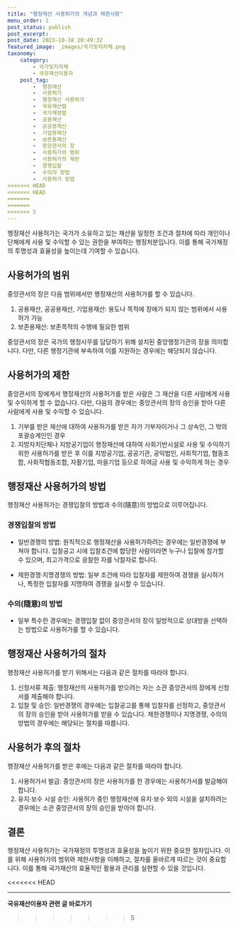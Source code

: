 ```yaml
---
title: "행정재산 사용허가의 개념과 제한사항"
menu_order: 1
post_status: publish
post_excerpt: 
post_date: 2023-10-18 20:49:32
featured_image: _images/국가및지자체.png
taxonomy:
    category:
        - 국가및지자체
        - 국유재산이용자
    post_tag:
        -  행정재산
        -  사용허가
        -  행정재산 사용허가
        -  국유재산법
        -  국가재정법
        -  공용재산
        -  공공용재산
        -  기업용재산
        -  보존용재산
        -  중앙관서의 장
        -  사용허가의 범위
        -  사용허가의 제한
        -  경쟁입찰
        -  수의의 방법
        -  사용허가 방법
<<<<<<< HEAD
<<<<<<< HEAD
=======
=======
>>>>>>> 5
---
```



행정재산 사용허가는 국가가 소유하고 있는 재산을 일정한 조건과 절차에 따라 개인이나 단체에게 사용 및 수익할 수 있는 권한을 부여하는 행정처분입니다. 이를 통해 국가재정의 투명성과 효율성을 높이는데 기여할 수 있습니다.

## 사용허가의 범위

중앙관서의 장은 다음 범위에서만 행정재산의 사용허가를 할 수 있습니다.

1. 공용재산, 공공용재산, 기업용재산: 용도나 목적에 장애가 되지 않는 범위에서 사용허가 가능
2. 보존용재산: 보존목적의 수행에 필요한 범위

중앙관서의 장은 국가의 행정사무를 담당하기 위해 설치된 중앙행정기관의 장을 의미합니다. 다만, 다른 행정기관에 부속하여 이를 지원하는 경우에는 해당되지 않습니다.

## 사용허가의 제한

중앙관서의 장에게서 행정재산의 사용허가를 받은 사람은 그 재산을 다른 사람에게 사용 및 수익하게 할 수 없습니다. 다만, 다음의 경우에는 중앙관서의 장의 승인을 받아 다른 사람에게 사용 및 수익할 수 있습니다.

1. 기부를 받은 재산에 대하여 사용허가를 받은 자가 기부자이거나 그 상속인, 그 밖의 포괄승계인인 경우
2. 지방자치단체나 지방공기업이 행정재산에 대하여 사회기반시설로 사용 및 수익하기 위한 사용허가를 받은 후 이를 지방공기업, 공공기관, 공익법인, 사회적기업, 협동조합, 사회적협동조합, 자활기업, 마을기업 등으로 하여금 사용 및 수익하게 하는 경우

## 행정재산 사용허가의 방법

행정재산 사용허가는 경쟁입찰의 방법과 수의(隨意)의 방법으로 이루어집니다.

### 경쟁입찰의 방법

- 일반경쟁의 방법: 원칙적으로 행정재산을 사용허가하려는 경우에는 일반경쟁에 부쳐야 합니다. 입찰공고 시에 입찰조건에 합당한 사람이라면 누구나 입찰에 참가할 수 있으며, 최고가격으로 응찰한 자를 낙찰자로 합니다.

- 제한경쟁·지명경쟁의 방법: 일부 조건에 따라 입찰자를 제한하여 경쟁을 실시하거나, 특정한 입찰자를 지명하여 경쟁을 실시할 수 있습니다.

### 수의(隨意)의 방법

- 일부 특수한 경우에는 경쟁입찰 없이 중앙관서의 장이 일방적으로 상대방을 선택하는 방법으로 사용허가를 할 수 있습니다.

## 행정재산 사용허가의 절차

행정재산 사용허가를 받기 위해서는 다음과 같은 절차를 따라야 합니다.

1. 신청서류 제출: 행정재산의 사용허가를 받으려는 자는 소관 중앙관서의 장에게 신청서를 제출해야 합니다.
2. 입찰 및 승인: 일반경쟁의 경우에는 입찰공고를 통해 입찰자를 선정하고, 중앙관서의 장의 승인을 받아 사용허가를 받을 수 있습니다. 제한경쟁이나 지명경쟁, 수의의 방법의 경우에는 해당되는 절차를 따릅니다.

## 사용허가 후의 절차

행정재산 사용허가를 받은 후에는 다음과 같은 절차를 따라야 합니다.

1. 사용허가서 발급: 중앙관서의 장은 사용허가를 한 경우에는 사용허가서를 발급해야 합니다.
2. 유지·보수 시설 승인: 사용허가 중인 행정재산에 유지·보수 외의 시설을 설치하려는 경우에는 소관 중앙관서의 장의 승인을 받아야 합니다.

## 결론

행정재산 사용허가는 국가재정의 투명성과 효율성을 높이기 위한 중요한 절차입니다. 이를 위해 사용허가의 범위와 제한사항을 이해하고, 절차를 올바르게 따르는 것이 중요합니다. 이를 통해 국가재산의 효율적인 활용과 관리를 실현할 수 있을 것입니다.

<<<<<<< HEAD



<!-- wp:separator -->
<hr class="wp-block-separator has-alpha-channel-opacity"/>
<!-- /wp:separator -->

<!-- wp:group {"backgroundColor":"base","layout":{"type":"constrained"}} -->
<div class="wp-block-group has-base-background-color has-background"><!-- wp:paragraph {"align":"center","fontSize":"large"} -->
<p class="has-text-align-center has-large-font-size"><strong>국유재산이용자 관련 글 바로가기</strong></p>
<!-- /wp:paragraph -->


<!-- wp:latest-posts
{"categories":[{"id":7404,"count":19,"description":"","link":"https://uknowlaw.com/category/%ea%b5%ad%ec%9c%a0%ec%9e%ac%ec%82%b0%ec%9d%b4%ec%9a%a9%ec%9e%90/","name":"국유재산이용자","slug":"국유재산이용자","taxonomy":"category","parent":0,"meta":[],"_links":{"self":[{"href":"https://uknowlaw.com/wp-json/wp/v2/categories/7404"}],"collection":[{"href":"https://uknowlaw.com/wp-json/wp/v2/categories"}],"about":[{"href":"https://uknowlaw.com/wp-json/wp/v2/taxonomies/category"}],"wp:post_type":[{"href":"https://uknowlaw.com/wp-json/wp/v2/posts?categories=7404"}],"curies":[{"name":"wp","href":"https://api.w.org/{rel}","templated":true}]}}],"postsToShow":100,"excerptLength":28,"postLayout":"grid","columns":2,"featuredImageAlign":"left","featuredImageSizeSlug":"large","fontSize":"medium"} /--></div>
<!-- /wp:group -->
>>>>>>> 5
